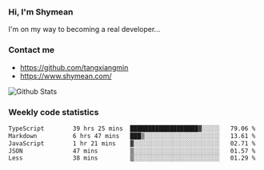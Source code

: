 ### Hi, I'm Shymean

I'm on my way to becoming a real developer...

### Contact me

- <https://github.com/tangxiangmin>
- <https://www.shymean.com/>

![Github Stats](https://github-readme-stats.vercel.app/api?username=tangxiangmin&show_icons=true&theme=dark)


###  Weekly code statistics

<!--START_SECTION:waka-->

```txt
TypeScript        39 hrs 25 mins  ███████████████████▓░░░░░   79.06 %
Markdown          6 hrs 47 mins   ███▒░░░░░░░░░░░░░░░░░░░░░   13.61 %
JavaScript        1 hr 21 mins    ▓░░░░░░░░░░░░░░░░░░░░░░░░   02.71 %
JSON              47 mins         ▒░░░░░░░░░░░░░░░░░░░░░░░░   01.57 %
Less              38 mins         ▒░░░░░░░░░░░░░░░░░░░░░░░░   01.29 %
```

<!--END_SECTION:waka-->